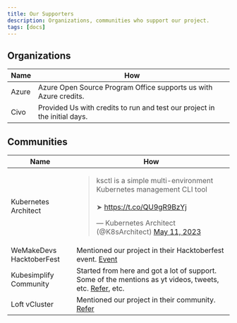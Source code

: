 ```yaml
---
title: Our Supporters
description: Organizations, communities who support our project.
tags: [docs]
---
```


## Organizations

| Name | How |
|------|-----|
| Azure | Azure Open Source Program Office supports us with Azure credits. |
| Civo | Provided Us with credits to run and test our project in the initial days. |

## Communities

| Name | How |
|------|-----|
| Kubernetes Architect | <blockquote class="twitter-tweet"><p lang="en" dir="ltr">ksctl is a simple multi-environment Kubernetes management CLI tool<br><br>➤ <a href="https://t.co/QU9gR9BzYj">https://t.co/QU9gR9BzYj</a></p>&mdash; Kubernetes Architect (@K8sArchitect) <a href="https://twitter.com/K8sArchitect/status/1656621763961274370?ref_src=twsrc%5Etfw">May 11, 2023</a></blockquote> <script async src="https://platform.twitter.com/widgets.js" charset="utf-8"></script> |
| WeMakeDevs HacktoberFest | Mentioned our project in their Hacktoberfest event. [Event](https://www.youtube.com/live/hG-WRFmMLD4?si=RMhmSn57Efid4AhB) |
| Kubesimplify Community | Started from here and got a lot of support. Some of the mentions as yt videos, tweets, etc. [Refer](https://youtu.be/kCWAwXFnYic?si=A9OrTP_cLtwxnrKD), etc. |
| Loft vCluster | Mentioned our project in their community. [Refer](https://youtu.be/Khki2vNTHw0?si=IpEAku795I5ftls2) |
